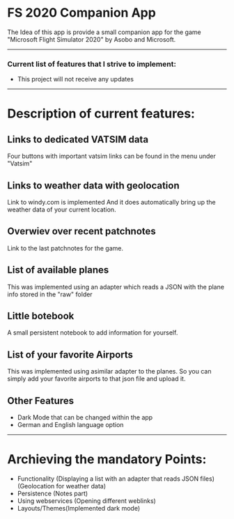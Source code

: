 # FS 2020 Companion App

The Idea of this app is provide a small companion app for the game "Microsoft Flight Simulator 2020" by Asobo and Microsoft.

---

### Current list of features that I strive to implement:
<ul>
  <li>This project will not receive any updates</li>
</ul>

---

# Description of current features:

## Links to dedicated VATSIM data

Four buttons with important vatsim links can be found in the menu under "Vatsim"

## Links to weather data with geolocation

Link to windy.com is implemented
And it does automatically bring up the weather data of your current location.

## Overwiev over recent patchnotes

Link to the last patchnotes for the game.

## List of available planes

This was implemented using an adapter which reads a JSON with the plane info stored in the "raw" folder

## Little botebook

A small persistent notebook to add information for yourself.

## List of your favorite Airports

This was implemented using asimilar adapter to the planes.
So you can simply add your favorite airports to that json file and upload it.

## Other Features

<ul>
  <li>Dark Mode that can be changed within the app</li>
  <li>German and English language option</li>
 </ul>

---

# Archieving the mandatory Points:
<ul>
  <li>Functionality (Displaying a list with an adapter that reads JSON files) (Geolocation for weather data)</li>
  <li>Persistence (Notes part)</li>
  <li>Using webservices (Opening different weblinks)</li>
  <li>Layouts/Themes(Implemented dark mode)</li>
</ul>
